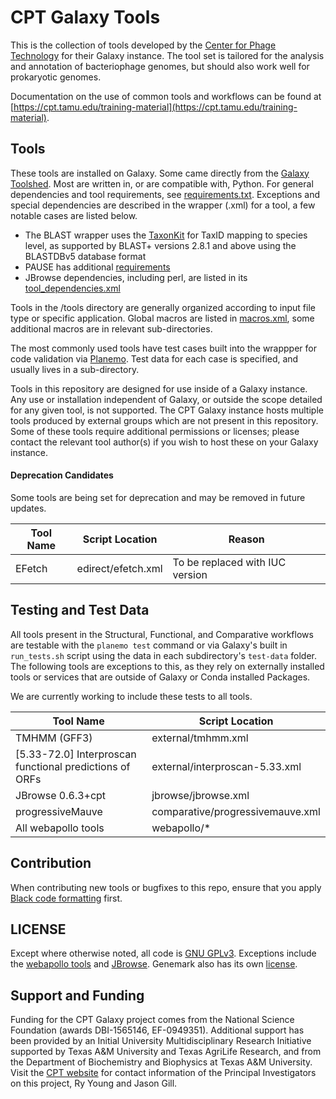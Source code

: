 # CPT Galaxy Tools

This is the collection of tools developed by the [Center for Phage Technology](https://cpt.tamu.edu/) for their Galaxy instance. The tool set is tailored for the analysis and annotation of bacteriophage genomes, but should also work well for prokaryotic genomes. 

Documentation on the use of common tools and workflows can be found at [https://cpt.tamu.edu/training-material](https://cpt.tamu.edu/training-material).

## Tools

These tools are installed on Galaxy. Some came directly from the [Galaxy Toolshed](). Most are written in, or are compatible with, Python. For general dependencies and tool requirements, see [requirements.txt](https://github.tamu.edu/CPT/Galaxy-Tools/blob/master/requirements.txt). Exceptions and special dependencies are described in the wrapper (.xml) for a tool, a few notable cases are listed below.

- The BLAST wrapper uses the [TaxonKit](https://github.com/shenwei356/taxonkit) for TaxID mapping to species level, as supported by BLAST+ versions 2.8.1 and above using the BLASTDBv5 database format
- PAUSE has additional [requirements](https://github.tamu.edu/CPT/Galaxy-Tools/blob/master/tools/pause/requirements.txt)
- JBrowse dependencies, including perl, are listed in its [tool_dependencies.xml](https://github.tamu.edu/CPT/Galaxy-Tools/blob/master/tools/jbrowse/tool_dependencies.xml)

Tools in the /tools directory are generally organized according to input file type or specific application. Global macros are listed in [macros.xml](https://github.tamu.edu/CPT/Galaxy-Tools/blob/master/tools/macros.xml), some additional macros are in relevant sub-directories.

The most commonly used tools have test cases built into the wrappper for code validation via [Planemo](https://github.com/galaxyproject/planemo). Test data for each case is specified, and usually lives in a sub-directory.

Tools in this repository are designed for use inside of a Galaxy instance. Any use or installation independent of Galaxy, or outside the scope detailed for any given tool, is not supported. The CPT Galaxy instance hosts multiple tools produced by external groups which are not present in this repository. Some of these tools require additional permissions or licenses; please contact the relevant tool author(s) if you wish to host these on your Galaxy instance.

#### Deprecation Candidates

Some tools are being set for deprecation and may be removed in future updates.

Tool Name | Script Location | Reason
----------|-----------------|--------
EFetch | edirect/efetch.xml | To be replaced with IUC version

## Testing and Test Data
All tools present in the Structural, Functional, and Comparative workflows are testable with the `planemo test` command or via Galaxy's built in `run_tests.sh` script using the data in each subdirectory's `test-data` folder. The following tools are exceptions to this, as they rely on externally installed tools or services that are outside of Galaxy or Conda installed Packages. 

We are currently working to include these tests to all tools.

Tool Name | Script Location
----------|-----------------
TMHMM (GFF3) | external/tmhmm.xml
[5.33-72.0] Interproscan functional predictions of ORFs | external/interproscan-5.33.xml
JBrowse 0.6.3+cpt | jbrowse/jbrowse.xml
progressiveMauve | comparative/progressivemauve.xml
All webapollo tools | webapollo/*


## Contribution

When contributing new tools or bugfixes to this repo, ensure that you apply [Black code formatting](https://github.com/psf/black) first.


## LICENSE

Except where otherwise noted, all code is [GNU GPLv3](https://github.tamu.edu/CPT/Galaxy-Tools/blob/master/LICENSE).
Exceptions include the [webapollo tools](https://github.tamu.edu/CPT/Galaxy-Tools/blob/master/tools/webapollo/README.md) and [JBrowse](https://github.tamu.edu/CPT/Galaxy-Tools/tree/master/tools/jbrowse). Genemark also has its own [license](https://github.tamu.edu/CPT/Galaxy-Tools/blob/master/tools/genemark/LICENSE).

## Support and Funding

Funding for the CPT Galaxy project comes from the National Science Foundation (awards DBI-1565146, EF-0949351). Additional support has been provided by an Initial University Multidisciplinary Research Initiative supported by Texas A&M University and Texas AgriLife Research, and from the Department of Biochemistry and Biophysics at Texas A&M University. Visit the [CPT website](https://cpt.tamu.edu/people/) for contact information of the Principal Investigators on this project, Ry Young and Jason Gill. 

